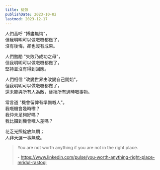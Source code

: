 ```yaml
---
title: 徒勞
publishDate: 2023-10-02
lastmod: 2023-12-17
---
```


人們高呼 "搏盡無悔"，<br/>
但我明明可以做嘅嘢都做了，<br/>
沒有後悔，卻也沒有成果。<br/>

人們勉勵 "失敗乃成功之母"，<br/>
但我明明可以做嘅嘢都做了，<br/>
堅持並沒有得到回應。<br/>

人們相信 "改變世界由改變自己開始"，<br/>
但我明明可以做嘅嘢都做了，<br/>
還未能與所有人為敵，替換所有過時嘅事物。<br/>

常言道 "機會留俾有準備嘅人"。<br/>
我嘅機會幾時嚟？<br/>
我仲未足夠好嗎？<br/>
我比攞到機會嘅人差嗎？<br/>

花乏光照綻放無期；<br/>
人非天選一事無成。<br/>

> You are not worth anything if you are not in the right place.
>
> \- <https://www.linkedin.com/pulse/you-worth-anything-right-place-mridul-rastogi>
